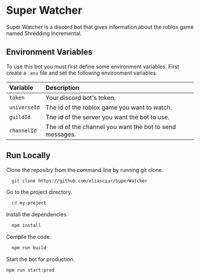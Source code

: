 # Super Watcher

Super Watcher is a discord bot that gives information about the roblox game named Shredding Incremental.
## Environment Variables

To use this bot you must first define some environment variables. First create a `.env` file and set the following environment variables.

| Variable    | Description                |
| :-----------| :------------------------- |
| `token`     | Your discord bot's token.          |
| `universeId`| The id of the roblox game you want to watch.|
| `guildId`   | The id of the server you want the bot to use.|
| `channelId` | The id of the channel you want the bot to send messages.|

## Run Locally

Clone the repositry from the command line by running git clone.

```bash
  git clone https://github.com/eliasciur/SuperWatcher
```

Go to the project directory.

```bash
  cd my-project
```

Install the dependencies.

```bash
  npm install
```

Compile the code.

```bash
  npm run build
```

Start the bot for production.

```bash
npm run start:prod
```